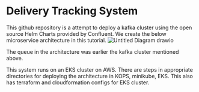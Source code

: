 # Delivery Tracking System

This github repository is a attempt to deploy a kafka cluster using the open source Helm Charts provided by Confluent.
We create the below microservice architecture in this tutorial.
![Untitled Diagram drawio](https://user-images.githubusercontent.com/39982819/168741632-da8dcda2-22fb-4c81-ab72-44a2ba1bf517.png)

The queue in the architecture was earlier the kafka cluster mentioned above. 

This system runs on an EKS cluster on AWS.
There are steps in appropriate directories for deploying the architecture in KOPS, minikube, EKS.
This also has terraform and cloudformation configs for EKS cluster. 
